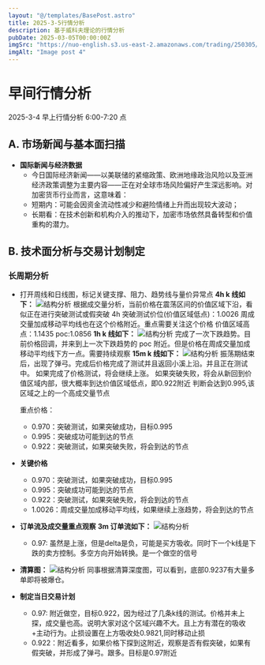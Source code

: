 ```yaml
---
layout: "@/templates/BasePost.astro"
title: 2025-3-5行情分析
description: 基于威科夫理论的行情分析
pubDate: 2025-03-05T00:00:00Z
imgSrc: "https://nuo-english.s3.us-east-2.amazonaws.com/trading/250305/tradingview4h.jpg"
imgAlt: "Image post 4"
---
```


# 早间行情分析

2025-3-4 早上行情分析 6:00-7:20 点

## A. 市场新闻与基本面扫描

- **国际新闻与经济数据**
  - 今日国际经济新闻——以美联储的紧缩政策、欧洲地缘政治风险以及亚洲经济政策调整为主要内容——正在对全球市场风险偏好产生深远影响。对加密货币行业而言，这意味着：
  - 短期内：可能会因资金流动性减少和避险情绪上升而出现较大波动；
  - 长期看：在技术创新和机构介入的推动下，加密市场依然具备转型和价值重构的潜力。

## B. 技术面分析与交易计划制定

### 长周期分析

- 打开周线和日线图，标记关键支撑、阻力、趋势线与量价异常点
  **4h k 线如下：**
  ![结构分析](https://nuo-english.s3.us-east-2.amazonaws.com/trading/250305/tradingview4h.jpg)
  根据成交量分析，当前价格在震荡区间的价值区域下沿，看似正在进行突破测试或假突破
  4h 突破测试价位(价值区域低点)：1.0026
  周成交量加成移动平均线也在这个价格附近。重点需要关注这个价格
  价值区域高点：1.1435
  poc:1.0856
  **1h k 线如下：**
  ![结构分析](https://nuo-english.s3.us-east-2.amazonaws.com/trading/250305/tradingview1h.jpg)
  完成了一次下跌趋势。目前价格回调，并来到上一次下跌趋势的 poc 附近。但是价格在周成交量加成移动平均线下方一点。需要持续观察
  **15m k 线如下：**
  ![结构分析](https://nuo-english.s3.us-east-2.amazonaws.com/trading/250305/tradingview15m.jpg)
  振荡期结束后，出现了弹弓。完成后价格完成了测试并且返回小溪上沿。并且正在测试中。
  如果完成了价格测试，将会继续上涨。
  如果突破失败，将会从新回到价值区域内部，很大概率到达价值区域低点，即0.922附近
  判断会达到0.995,该区域之上的一个高成交量节点

  重点价格：
  - 0.970：突破测试，如果突破成功，目标0.995
  - 0.995：突破成功可能到达的节点
  - 0.922：突破测试，如果突破失败，将会到达的节点


- **关键价格**

  - 0.970：突破测试，如果突破成功，目标0.995
  - 0.995：突破成功可能到达的节点
  - 0.922：突破测试，如果突破失败，将会到达的节点
  - 1.0026：周成交量加成移动平均线，如果继续上涨趋势，将会到达的节点

- **订单流及成交量重点观察**
  **3m 订单流如下：**
  ![结构分析](https://nuo-english.s3.us-east-2.amazonaws.com/trading/250305/tradinglite3m.jpg)

  - 0.97: 虽然是上涨，但是delta是负，可能是买方吸收。同时下一个k线是下跌的卖方控制。多空方向开始转换。是一个做空的信号

- **清算图：**
  ![结构分析](https://nuo-english.s3.us-east-2.amazonaws.com/trading/250305/hyblock.jpg)
  同事根据清算深度图，可以看到，底部0.9237有大量多单即将被爆仓。

- **制定当日交易计划**
  - 0.97: 附近做空，目标0.922，因为经过了几条k线的测试。价格并未上探，成交量也高。说明大家对这个区域兴趣不大。且上方有潜在的吸收+主动行为。止损设置在上方吸收处0.9821,同时移动止损
  - 0.922：附近看多，如果价格下探到这附近，观察是否有假突破，如果有假突破，并形成了弹弓。跟多。目标是0.97附近
